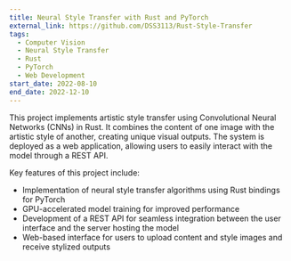 ```yaml
---
title: Neural Style Transfer with Rust and PyTorch
external_link: https://github.com/DSS3113/Rust-Style-Transfer
tags:
  - Computer Vision
  - Neural Style Transfer
  - Rust
  - PyTorch
  - Web Development
start_date: 2022-08-10
end_date: 2022-12-10
---
```


This project implements artistic style transfer using Convolutional Neural Networks (CNNs) in Rust. It combines the content of one image with the artistic style of another, creating unique visual outputs. The system is deployed as a web application, allowing users to easily interact with the model through a REST API.

<!--more-->

Key features of this project include:
- Implementation of neural style transfer algorithms using Rust bindings for PyTorch
- GPU-accelerated model training for improved performance
- Development of a REST API for seamless integration between the user interface and the server hosting the model
- Web-based interface for users to upload content and style images and receive stylized outputs